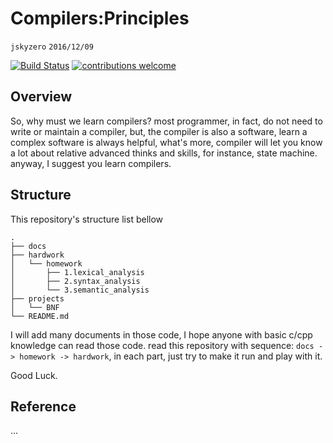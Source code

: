 # Compilers:Principles
`jskyzero` `2016/12/09`

[![Build Status](https://travis-ci.org/jskyzero/Compilers-Principles.svg?branch=master)](https://travis-ci.org/jskyzero/Compilers-Principles)
[![contributions welcome](https://img.shields.io/badge/contributions-welcome-brightgreen.svg?style=flat)](https://github.com/dwyl/esta/issues)


## Overview

So, why must we learn compilers? most programmer, in fact, do not need to write or maintain a compiler, but, the compiler is also a software, learn a complex software is always helpful, what's more, compiler will let you know a lot about relative advanced thinks and skills, for instance, state machine. anyway, I suggest you learn compilers.

## Structure
This repository's structure list bellow
```
.
├── docs
├── hardwork
│   └── homework
│       ├── 1.lexical_analysis
│       ├── 2.syntax_analysis
│       └── 3.semantic_analysis
├── projects
│   └── BNF
└── README.md
```
I will add many documents in those code, I hope anyone with basic c/cpp knowledge can read those code. read this repository with sequence: `docs -> homework -> hardwork`, in each part, just try to make it run and play with it.

Good Luck.

## Reference
...

